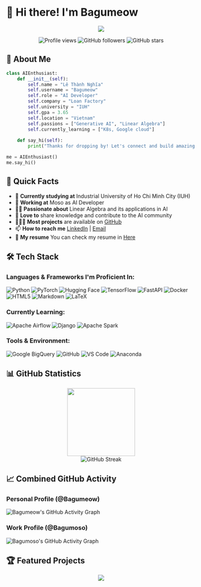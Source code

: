 # 👋 Hi there! I'm Bagumeow

<div align="center">
  <img src=images/profile_github.gif />
</div>

<p align="center">
  <img src="https://komarev.com/ghpvc/?username=bagumeow&label=Profile%20views&color=71dcff&style=flat-square" alt="Profile views" />
  <img src="https://img.shields.io/github/followers/bagumeow?label=Followers&style=flat-square&color=71dcff&labelColor=1a1a1a" alt="GitHub followers" />
  <img src="https://img.shields.io/github/stars/bagumeow?label=Stars&style=flat-square&color=71dcff&labelColor=1a1a1a" alt="GitHub stars" />
</p>

## 🌟 About Me

```python
class AIEnthusiast:
    def __init__(self):
        self.name = "Lê Thành Nghĩa"
        self.username = "Bagumeow"
        self.role = "AI Developer"
        self.company = "Loan Factory"
        self.university = "IUH"
        self.gpa = 3.65
        self.location = "Vietnam"
        self.passions = ["Generative AI", "Linear Algebra"]
        self.currently_learning = ["K8s, Google cloud"]
        
    def say_hi(self):
        print("Thanks for dropping by! Let's connect and build amazing AI solutions together!")

me = AIEnthusiast()
me.say_hi()
```

## 🚀 Quick Facts

- 🔭 **Currently studying at** Industrial University of Ho Chi Minh City (IUH)
- 🌱 **Working at** Moso as AI Developer
- 👨‍🔬 **Passionate about** Linear Algebra and its applications in AI
- 🥰 **Love to** share knowledge and contribute to the AI community
- 👨🏻‍💻 **Most projects** are available on [GitHub](https://github.com/Bagumeow?tab=repositories)
- 📫 **How to reach me** [LinkedIn](https://www.linkedin.com/in/bagumeow/) | [Email](mailto:lethanhnghia147@gmail.com)
- 📃 **My resume** You can check my resume in [Here](CV/CV_LeThanhNghia_4_2024.pdf)

## 🛠️ Tech Stack

### Languages & Frameworks I'm Proficient In:
<p align="left">
  <img src="https://img.shields.io/badge/Python-3776AB?style=for-the-badge&logo=python&logoColor=white" alt="Python" />
  <img src="https://img.shields.io/badge/PyTorch-EE4C2C?style=for-the-badge&logo=pytorch&logoColor=white" alt="PyTorch" />
  <img src="https://img.shields.io/badge/🤗%20Hugging%20Face-FFD21E?style=for-the-badge&logoColor=black" alt="Hugging Face" />
  <img src="https://img.shields.io/badge/TensorFlow-FF6F00?style=for-the-badge&logo=tensorflow&logoColor=white" alt="TensorFlow" />
  <img src="https://img.shields.io/badge/FastAPI-009688?style=for-the-badge&logo=fastapi&logoColor=white" alt="FastAPI" />
  <img src="https://img.shields.io/badge/Docker-2496ED?style=for-the-badge&logo=docker&logoColor=white" alt="Docker" />
  <img src="https://img.shields.io/badge/HTML5-E34F26?style=for-the-badge&logo=html5&logoColor=white" alt="HTML5" />
  <img src="https://img.shields.io/badge/Markdown-000000?style=for-the-badge&logo=markdown&logoColor=white" alt="Markdown" />
  <img src="https://img.shields.io/badge/LaTeX-008080?style=for-the-badge&logo=latex&logoColor=white" alt="LaTeX" />
</p>

### Currently Learning:
<p align="left">
  <img src="https://img.shields.io/badge/Apache%20Airflow-017CEE?style=for-the-badge&logo=apache-airflow&logoColor=white" alt="Apache Airflow" />
  <img src="https://img.shields.io/badge/Django-092E20?style=for-the-badge&logo=django&logoColor=white" alt="Django" />
  <img src="https://img.shields.io/badge/Apache%20Spark-E25A1C?style=for-the-badge&logo=apache-spark&logoColor=white" alt="Apache Spark" />
</p>

### Tools & Environment:
<p align="left">
  <img src="https://img.shields.io/badge/Google%20BigQuery-4285F4?style=for-the-badge&logo=google-cloud&logoColor=white" alt="Google BigQuery" />
  <img src="https://img.shields.io/badge/GitHub-181717?style=for-the-badge&logo=github&logoColor=white" alt="GitHub" />
  <img src="https://img.shields.io/badge/VS%20Code-007ACC?style=for-the-badge&logo=visual-studio-code&logoColor=white" alt="VS Code" />
  <img src="https://img.shields.io/badge/Anaconda-44A833?style=for-the-badge&logo=anaconda&logoColor=white" alt="Anaconda" />
</p>

## 📊 GitHub Statistics

<div align="center">
  <img height="180em" src="https://github-readme-stats.vercel.app/api/top-langs/?username=bagumeow&layout=compact&langs_count=8&theme=tokyonight&border_color=7c3aed&title_color=7c3aed&text_color=f0f6fc&bg_color=0d1117"/>
</div>

<div align="center">
  <img src="https://github-readme-streak-stats.herokuapp.com/?user=bagumeow&theme=tokyonight&border=7c3aed&fire=7c3aed&ring=06b6d4&currStreakLabel=06b6d4&sideLabels=f0f6fc&dates=8b949e&background=0d1117" alt="GitHub Streak" />
</div>

## 📈 Combined GitHub Activity

### Personal Profile (@Bagumeow)
![Bagumeow's GitHub Activity Graph](https://github-readme-activity-graph.vercel.app/graph?username=bagumeow&theme=tokyo-night&hide_border=true&bg_color=0d1117&color=7c3aed&line=06b6d4&point=f0f6fc)

### Work Profile (@Bagumoso)
![Bagumoso's GitHub Activity Graph](https://github-readme-activity-graph.vercel.app/graph?username=bagumoso&theme=tokyo-night&hide_border=true&bg_color=0d1117&color=7c3aed&line=06b6d4&point=f0f6fc)

## 🏆 Featured Projects

<div align="center">
  <a href="https://github.com/Bagumeow/IUH_Chatbot">
    <img align="center" src="https://github-readme-stats.vercel.app/api/pin/?username=bagumeow&repo=IUH_Chatbot&theme=tokyonight&border_color=7c3aed&title_color=7c3aed&text_color=f0f6fc&bg_color=0d1117" />
  </a>
  <a href="https://github.com/Bagumeow
